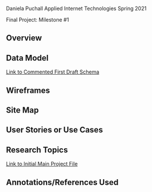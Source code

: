 Daniela Puchall
Applied Internet Technologies
Spring 2021

Final Project: Milestone #1

## Overview

## Data Model 

[Link to Commented First Draft Schema](../blob/master/LICENSE)

## Wireframes

## Site Map

## User Stories or Use Cases

## Research Topics

[Link to Initial Main Project File](../blob/master/LICENSE)

## Annotations/References Used
